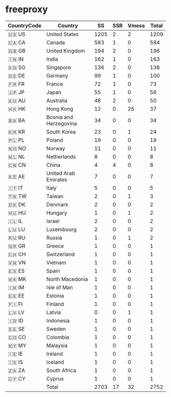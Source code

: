 # freeproxy

|CountryCode|Country|SS|SSR|Vmess|Total|
|  ----  | ----  |  ----  | ----  |  ----  | ----  |
|🇺🇸 US|United States|1205|2|2|1209|
|🇨🇦 CA|Canada|583|1|0|584|
|🇬🇧 GB|United Kingdom|194|2|0|196|
|🇮🇳 IN|India|162|1|0|163|
|🇸🇬 SG|Singapore|136|2|0|138|
|🇩🇪 DE|Germany|99|1|0|100|
|🇫🇷 FR|France|72|1|0|73|
|🇯🇵 JP|Japan|55|1|0|56|
|🇦🇺 AU|Australia|48|2|0|50|
|🇭🇰 HK|Hong Kong|12|0|25|37|
|🇧🇦 BA|Bosnia and Herzegovina|34|0|0|34|
|🇰🇷 KR|South Korea|23|0|1|24|
|🇵🇱 PL|Poland|19|0|0|19|
|🇳🇴 NO|Norway|11|0|0|11|
|🇳🇱 NL|Netherlands|8|0|0|8|
|🇨🇳 CN|China|4|4|0|8|
|🇦🇪 AE|United Arab Emirates|7|0|0|7|
|🇮🇹 IT|Italy|5|0|0|5|
|🇹🇼 TW|Taiwan|2|0|1|3|
|🇩🇰 DK|Denmark|2|0|0|2|
|🇭🇺 HU|Hungary|1|0|1|2|
|🇮🇱 IL|Israel|2|0|0|2|
|🇱🇺 LU|Luxembourg|2|0|0|2|
|🇷🇺 RU|Russia|1|0|1|2|
|🇬🇷 GR|Greece|1|0|0|1|
|🇨🇭 CH|Switzerland|1|0|0|1|
|🇻🇳 VN|Vietnam|1|0|0|1|
|🇪🇸 ES|Spain|1|0|0|1|
|🇲🇰 MK|North Macedonia|1|0|0|1|
|🇮🇲 IM|Isle of Man|1|0|0|1|
|🇪🇪 EE|Estonia|1|0|0|1|
|🇫🇮 FI|Finland|1|0|0|1|
|🇱🇻 LV|Latvia|0|0|1|1|
|🇮🇩 ID|Indonesia|1|0|0|1|
|🇸🇪 SE|Sweden|1|0|0|1|
|🇨🇴 CO|Colombia|1|0|0|1|
|🇲🇾 MY|Malaysia|1|0|0|1|
|🇮🇪 IE|Ireland|1|0|0|1|
|🇮🇸 IS|Iceland|1|0|0|1|
|🇿🇦 ZA|South Africa|1|0|0|1|
|🇨🇾 CY|Cyprus|1|0|0|1|
||Total|2703|17|32|2752|
